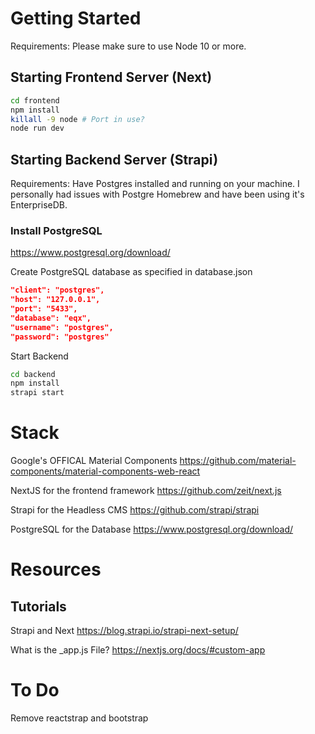 # Getting Started

Requirements: Please make sure to use Node 10 or more.

## Starting Frontend Server (Next)

```bash
cd frontend
npm install
killall -9 node # Port in use?
node run dev
```

## Starting Backend Server (Strapi)

Requirements: Have Postgres installed and running on your machine. I personally had issues with Postgre Homebrew and have been using it's EnterpriseDB.

### Install PostgreSQL
https://www.postgresql.org/download/

Create PostgreSQL database as specified in database.json

```json
"client": "postgres",
"host": "127.0.0.1",
"port": "5433",
"database": "eqx",
"username": "postgres",
"password": "postgres"
```

Start Backend

```bash
cd backend
npm install
strapi start
```


# Stack

Google's OFFICAL Material Components
https://github.com/material-components/material-components-web-react

NextJS for the frontend framework
https://github.com/zeit/next.js

Strapi for the Headless CMS
https://github.com/strapi/strapi

PostgreSQL for the Database
https://www.postgresql.org/download/



# Resources

## Tutorials

Strapi and Next
https://blog.strapi.io/strapi-next-setup/ 

What is the _app.js File?
https://nextjs.org/docs/#custom-app




# To Do

Remove reactstrap and bootstrap


